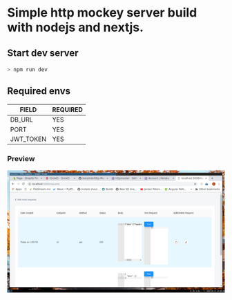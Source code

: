 # Simple http mockey server build with nodejs and nextjs.


##  Start dev server 
```sh
> npm run dev

```


## Required envs

|   FIELD                   |          REQUIRED          |
| ------------------------- | -------------------------  |
|          DB_URL           |         YES                |
|   PORT                    |          YES               |
|  JWT_TOKEN                |           YES              |


### Preview

<img src="./preview.png" >